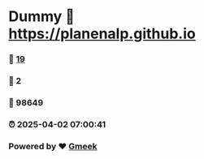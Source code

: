 # Dummy :link: https://planenalp.github.io 
### :page_facing_up: [19](https://planenalp.github.io/tag.html) 
### :speech_balloon: 2 
### :hibiscus: 98649 
### :alarm_clock: 2025-04-02 07:00:41 
### Powered by :heart: [Gmeek](https://github.com/Meekdai/Gmeek)
